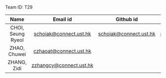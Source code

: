 
Team ID: T29

|        Name       |         Email id        |        Github id       |      dev branch id      |
|:-----------------:|:-----------------------:|:----------------------:|:-----------------------:|
| CHOI, Seung Ryeol | schoiak@connect.ust.hk  | schoiak@connect.ust.hk | part_a_choi_seung_ryeol |
| ZHAO, Chuwei      | czhaoat@connect.ust.hk  |                        | part_b_zhao_chuwei      |
| ZHANG, Zidi       | zzhangcy@connect.ust.hk |                        | part_c_zhang_zidi       |